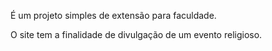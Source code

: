 É um projeto simples de extensão para faculdade.

O site tem a finalidade de divulgação de um evento religioso.
